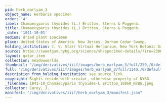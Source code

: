 ```yaml
---
pid: herb_earlyam_3
object_name: Herbaria specimen
order: '4'
label: Chamaecyparis thyoides (L.) Britton, Sterns & Poggenb.
title: Chamaecyparis thyoides (L.) Britton, Sterns & Poggenb.
_date: '1841-10-01'
medium: dried plant specimen
place: United States of America. New Jersey. Durham Cedar Swamp.
holding_institution: C. V. Starr Virtual Herbarium, New York Botanic Garden
source: https://sweetgum.nybg.org/science/vh/specimen-details/?irn=23063
layout: qatar_item
collection: meadowworlds
thumbnail: "/img/derivatives/iiif/images/herb_earlyam_3/full/250,/0/default.jpg"
full: "/img/derivatives/iiif/images/herb_earlyam_3/full/1140,/0/default.jpg"
description_from_holding_institution: see source link
copyright: Rights reside with creator, otherwise property of NYBG.
_filename: 1841-10_Chamaecyparis thyoides-L Britton_16860_NYBG.jpeg
collector: Carey, J.
manifest: "/img/derivatives/iiif/herb_earlyam_3/manifest.json"
---
```

